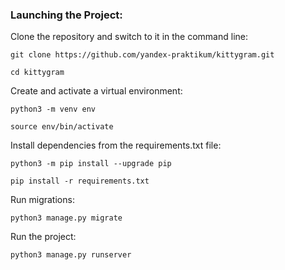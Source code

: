 ### Launching the Project:

Clone the repository and switch to it in the command line:

```
git clone https://github.com/yandex-praktikum/kittygram.git
```

```
cd kittygram
```

Create and activate a virtual environment:

```
python3 -m venv env
```

```
source env/bin/activate
```

Install dependencies from the requirements.txt file:

```
python3 -m pip install --upgrade pip
```

```
pip install -r requirements.txt
```

Run migrations:

```
python3 manage.py migrate
```

Run the project:

```
python3 manage.py runserver
```

